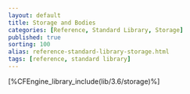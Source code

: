 ```yaml
---
layout: default
title: Storage and Bodies
categories: [Reference, Standard Library, Storage]
published: true
sorting: 100
alias: reference-standard-library-storage.html
tags: [reference, standard library]
---
```



[%CFEngine_library_include(lib/3.6/storage)%]

